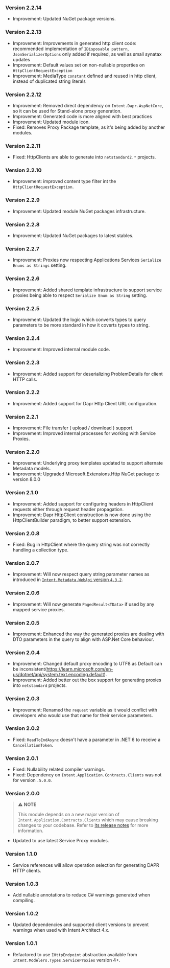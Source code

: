 ### Version 2.2.14

- Improvement: Updated NuGet package versions.

### Version 2.2.13

- Improvement: Improvements in generated http client code: recommended implementation of `IDisposable pattern`, `JsonSerializerOptions` only added if required, as well as small synatax updates
- Improvement: Default values set on non-nullable properties on `HttpClientRequestException`
- Improvement: MediaType `constant` defined and reused in http client, instead of duplicated string literals

### Version 2.2.12

- Improvement: Removed direct dependency on `Intent.Dapr.AspNetCore`, so it can be used for Stand-alone proxy generation.
- Improvement: Generated code is more aligned with best practices
- Improvement: Updated module icon.
- Fixed: Removes Proxy Package template, as it's being added by another modules.

### Version 2.2.11

- Fixed: HttpClients are able to generate into `netstandard2.*` projects.

### Version 2.2.10

- Improvement: improved content type filter int the `HttpClientRequestException`.

### Version 2.2.9

- Improvement: Updated module NuGet packages infrastructure.

### Version 2.2.8

- Improvement: Updated NuGet packages to latest stables.

### Version 2.2.7

- Improvement: Proxies now respecting Applications Services `Serialize Enums as Strings` setting.

### Version 2.2.6

- Improvement: Added shared template infrastructure to support service proxies being able to respect `Serialize Enum as String` setting.

### Version 2.2.5

- Improvement: Updated the logic which converts types to query parameters to be more standard in how it coverts types to string.

### Version 2.2.4

- Improvement: Improved internal module code.

### Version 2.2.3

- Improvement: Added support for deserializing ProblemDetails for client HTTP calls.

### Version 2.2.2

- Improvement: Added support for Dapr Http Client URL configuration.

### Version 2.2.1

- Improvement: File transfer ( upload / download ) support.
- Improvement: Improved internal processes for working with Service Proxies.
 
### Version 2.2.0

- Improvement: Underlying proxy templates updated to support alternate Metadata models.
- Improvement: Upgraded Microsoft.Extensions.Http NuGet package to version 8.0.0

### Version 2.1.0

- Improvement: Added support for configuring headers in HttpClient requests either through request header propagation.
- Improvement: Dapr HttpClient construction is now done using the HttpClientBuilder paradigm, to better support extension.

### Version 2.0.8

- Fixed: Bug in HttpClient where the query string was not correctly handling a collection type.

### Version 2.0.7

- Improvement: Will now respect query string parameter names as introduced in [`Intent.Metadata.WebApi` version `4.3.2`](https://github.com/IntentArchitect/Intent.Modules/blob/development/Modules/Intent.Modules.Metadata.WebApi/release-notes.md#version-432).

### Version 2.0.6

- Improvement: Will now generate `PagedResult<TData>` if used by any mapped service proxies.

### Version 2.0.5

- Improvement: Enhanced the way the generated proxies are dealing with DTO parameters in the query to align with ASP.Net Core behaviour.

### Version 2.0.4

- Improvement: Changed default proxy encoding to UTF8 as Default can be inconsistent(https://learn.microsoft.com/en-us/dotnet/api/system.text.encoding.default).
- Improvement: Added better out the box support for generating proxies into `netstandard` projects.

### Version 2.0.3

- Improvement: Renamed the `request` variable as it would conflict with developers who would use that name for their service parameters.

### Version 2.0.2

- Fixed: `ReadToEndAsync` doesn't have a parameter in .NET 6 to receive a `CancellationToken`.

### Version 2.0.1

- Fixed: Nullability related compiler warnings.
- Fixed: Dependency on `Intent.Application.Contracts.Clients` was not for version `.5.0.0`.

### Version 2.0.0

> ⚠️ **NOTE**
>
> This module depends on a new major version of `Intent.Application.Contracts.Clients` which may cause breaking changes to your codebase. Refer to [its release notes](https://github.com/IntentArchitect/Intent.Modules.NET/blob/development/Modules/Intent.Modules.Application.Contracts.Clients/release-notes.md#version-500) for more information.

- Updated to use latest Service Proxy modules.

### Version 1.1.0

- Service references will allow operation selection for generating DAPR HTTP clients.

### Version 1.0.3

- Add nullable annotations to reduce C# warnings generated when compiling.

### Version 1.0.2

- Updated dependencies and supported client versions to prevent warnings when used with Intent Architect 4.x.

### Version 1.0.1

- Refactored to use `IHttpEndpoint` abstraction available from `Intent.Modelers.Types.ServiceProxies` version 4+.
